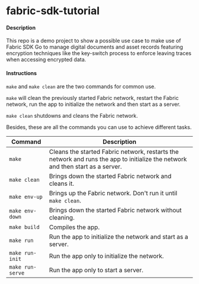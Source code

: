 # fabric-sdk-tutorial

#### Description

This repo is a demo project to show a possible use case to make use of Fabric SDK Go to manage digital documents and asset records featuring encryption techniques like the key-switch process to enforce leaving traces when accessing encrypted data.

#### Instructions

`make` and `make clean` are the two commands for common use.

`make` will clean the previously started Fabric network, restart the Fabric network, run the app to initialize the network and then start as a server.

`make clean` shutdowns and cleans the Fabric network.

Besides, these are all the commands you can use to achieve different tasks.

|Command|Description|
|-|-|
|`make`|Cleans the started Fabric network, restarts the network and runs the app to initialize the network and then start as a server.|
|`make clean`|Brings down the started Fabric network and cleans it.|
|`make env-up`|Brings up the Fabric network. Don't run it until `make clean`.|
|`make env-down`|Brings down the started Fabric network without cleaning.|
|`make build`|Compiles the app.|
|`make run`|Run the app to initialize the network and start as a server.|
|`make run-init`|Run the app only to initialize the network.|
|`make run-serve`|Run the app only to start a server.|

